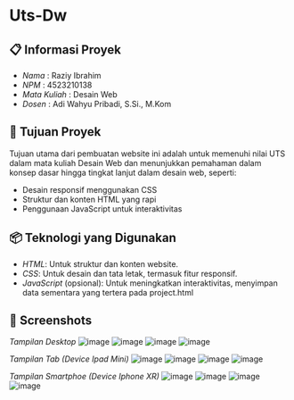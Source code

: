 # Uts-Dw

## 📋 Informasi Proyek

- *Nama*  : Raziy Ibrahim
- *NPM*   : 4523210138
- *Mata Kuliah* : Desain Web
- *Dosen* : Adi Wahyu Pribadi, S.Si., M.Kom

## 🎯 Tujuan Proyek

Tujuan utama dari pembuatan website ini adalah untuk memenuhi nilai UTS dalam mata kuliah Desain Web dan menunjukkan pemahaman dalam konsep dasar hingga tingkat lanjut dalam desain web, seperti:

- Desain responsif menggunakan CSS
- Struktur dan konten HTML yang rapi
- Penggunaan JavaScript untuk interaktivitas


## 📦 Teknologi yang Digunakan

- *HTML*: Untuk struktur dan konten website.
- *CSS*: Untuk desain dan tata letak, termasuk fitur responsif.
- *JavaScript* (opsional): Untuk meningkatkan interaktivitas, menyimpan data sementara yang tertera pada project.html

## 📸 Screenshots

*Tampilan Desktop*
![image](https://github.com/user-attachments/assets/0734a730-08b7-48cc-9ad3-abe97e88bf7d)
![image](https://github.com/user-attachments/assets/83d3f60c-b073-4d7f-acdf-e0b3573ef608)
![image](https://github.com/user-attachments/assets/7c54c3df-00ae-4cb3-9baa-6215cc0f8558)
![image](https://github.com/user-attachments/assets/89fe7a46-a047-4b5b-959f-95d45057d58b)

*Tampilan Tab (Device Ipad Mini)*
![image](https://github.com/user-attachments/assets/921723f3-4cb2-4039-8afc-d3e355262c15)
![image](https://github.com/user-attachments/assets/a4024716-2939-44a2-ba1e-3aac50cc8971)
![image](https://github.com/user-attachments/assets/68363916-ddaa-4192-8519-bc85e26432d3)
![image](https://github.com/user-attachments/assets/b413d792-2ce8-48f6-839f-c91c83615b77)

*Tampilan Smartphoe (Device Iphone XR)*
![image](https://github.com/user-attachments/assets/5daeb9dc-5d2a-462c-8153-2d587f462bdc)
![image](https://github.com/user-attachments/assets/db1f152c-c583-4051-8b1e-2c30536ff0e1)
![image](https://github.com/user-attachments/assets/dd73da92-cb39-4a9e-8b21-5559cc1b326b)
![image](https://github.com/user-attachments/assets/7c8035e7-fc06-4fca-a325-dc650333cfc8)






